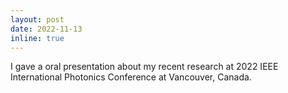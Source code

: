 ```yaml
---
layout: post
date: 2022-11-13 
inline: true
---
```


I gave a oral presentation about my recent research at 2022 IEEE International Photonics Conference at Vancouver, Canada. 